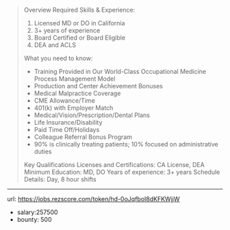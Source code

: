 >
>Overview
>Required Skills & Experience:
>1. Licensed MD or DO in California
>2. 3+ years of experience
>3. Board Certified or Board Eligible
>4. DEA and ACLS
>
>What you need to know:
>- Training Provided in Our World-Class Occupational Medicine Process Management Model
>- Production and Center Achievement Bonuses
>- Medical Malpractice Coverage
>- CME Allowance/Time
>- 401(k) with Employer Match
>- Medical/Vision/Prescription/Dental Plans
>- Life Insurance/Disability
>- Paid Time Off/Holidays
>- Colleague Referral Bonus Program
>- 90% is clinically treating patients; 10% focused on administrative duties
>
>Key Qualifications
>Licenses and Certifications: CA License, DEA
>Minimum Education: MD, DO
>Years of experience: 3+ years
>Schedule Details: Day, 8 hour shifts

------
url: https://jobs.rezscore.com/token/hd-0oJqfboI8dKFKWjjW
- salary:257500
- bounty: 500
